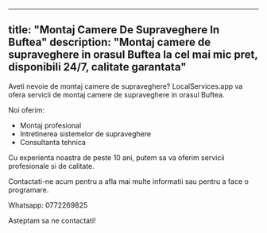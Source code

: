 
---
title: "Montaj Camere De Supraveghere In Buftea"
description: "Montaj camere de supraveghere in orasul Buftea la cel mai mic pret, disponibili 24/7, calitate garantata"
---


Aveti nevoie de montaj camere de supraveghere? LocalServices.app va ofera servicii de montaj camere de supraveghere in orasul Buftea. 

Noi oferim: 
- Montaj profesional 
- Intretinerea sistemelor de supraveghere 
- Consultanta tehnica 

Cu experienta noastra de peste 10 ani, putem sa va oferim servicii profesionale si de calitate. 

Contactati-ne acum pentru a afla mai multe informatii sau pentru a face o programare.

Whatsapp: 0772269825 

Asteptam sa ne contactati!
